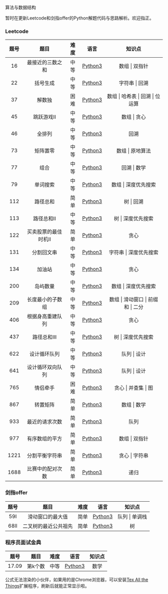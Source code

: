 算法与数据结构

暂时在更新Leetcode和剑指offer的Python解题代码与思路解析。欢迎指正。

### Leetcode

| 题号 |        题目         | 难度 |                          语言                           |               知识点               |
| :--: | :-----------------: | :--: | :-----------------------------------------------------: | :--------------------------------: |
|  16  |  最接近的三数之和   | 中等 |   [Python3](./Leetcode/Python/16.最接近的三数之和.md)   |           数组 \| 双指针           |
|  22  |      括号生成       | 中等 |       [Python3](./Leetcode/Python/22.括号生成.md)       |           字符串 \| 回溯           |
|  37  |       解数独        | 困难 |        [Python3](./Leetcode/Python/37.解数独.md)        |  数组 \| 哈希表 \| 回溯 \| 位运算  |
|  45  |      跳跃游戏Ⅱ      | 中等 |      [Python3](./Leetcode/Python/45.跳跃游戏Ⅱ.md)       |            数组 \| 贪心            |
|  46  |       全排列        | 中等 |        [Python3](./Leetcode/Python/46.全排列.md)        |                回溯                |
|  73  |      矩阵置零       | 中等 |       [Python3](./Leetcode/Python/73.矩阵置零.md)       |          数组 \| 原地算法          |
|  77  |        组合         | 中等 |         [Python3](./Leetcode/Python/77.组合.md)         |            回溯 \| 数学            |
|  79  |      单词搜索       | 中等 |       [Python3](./Leetcode/Python/79.单词搜索.md)       |        数组 \| 深度优先搜索        |
| 112  |      路径总和       | 简单 |      [Python3](./Leetcode/Python/112.路径总和.md)       |             树 \| 回溯             |
| 113  |      路径总和Ⅱ      | 中等 |      [Python3](./Leetcode/Python/113.路径总和Ⅱ.md)      |         树 \| 深度优先搜索         |
| 122  | 买卖股票的最佳时机Ⅱ | 简单 | [Python3](./Leetcode/Python/122.买卖股票的最佳时机Ⅱ.md) |                贪心                |
| 131  |     分割回文串      | 中等 |     [Python3](./Leetcode/Python/131.分割回文串.md)      |       字符串 \| 深度优先搜索       |
| 134  |       加油站        | 中等 |       [Python3](./Leetcode/Python/134.加油站.md)        |                贪心                |
| 200  |      岛屿数量       | 中等 |      [Python3](./Leetcode/Python/200.岛屿数量.md)       |        数组 \| 深度优先搜索        |
| 209  |  长度最小的子数组   | 中等 |  [Python3](./Leetcode/Python/209.长度最小的子数组.md)   | 数组 \| 滑动窗口 \| 前缀和 \| 二分 |
| 406  |  根据身高重建队列   | 中等 |  [Python3](./Leetcode/Python/406.根据身高重建队列.md)   |                贪心                |
| 437  |      路径总和Ⅲ      | 中等 |      [Python3](./Leetcode/Python/437.路径总和Ⅲ.md)      |         树 \| 深度优先搜索         |
| 622  |    设计循环队列     | 中等 |    [Python3](./Leetcode/Python/622.设计循环队列.md)     |            队列 \| 设计            |
| 641  |  设计循环双向队列   | 中等 |  [Python3](./Leetcode/Python/641.设计循环双向队列.md)   |            队列 \| 设计            |
| 765  |      情侣牵手       | 困难 |      [Python3](./Leetcode/Python/765.情侣牵手.md)       |        贪心 \| 并查集 \| 图        |
| 867  |      转置矩阵       | 简单 |      [Python3](./Leetcode/Python/867.转置矩阵.md)       |            数组 \| 数学            |
| 933  |   最近的请求次数    | 简单 |   [Python3](./Leetcode/Python/933.最近的请求次数.md)    |                队列                |
| 977  |   有序数组的平方    | 简单 |   [Python3](./Leetcode/Python/977.有序数组的平方.md)    |           数组 \| 双指针           |
| 1221 |   分割平衡字符串    | 简单 |   [Python3](./Leetcode/Python/1221.分割平衡字符串.md)   |           贪心 \| 字符串           |
| 1688 |  比赛中的配对次数   | 简单 |  [Python3](./Leetcode/Python/1688.比赛中的配对次数.md)  |                递归                |



### 剑指offer

| 题号 |         题目         | 难度 |                           语言                            |     知识点     |
| :--: | :------------------: | :--: | :-------------------------------------------------------: | :------------: |
| 59Ⅰ  |   滑动窗口的最大值   | 简单 |   [Python3](./剑指offer/Python/59Ⅰ.滑动窗口的最大值.md)   | 队列 \| 单调栈 |
| 68Ⅱ  | 二叉树的最近公共祖先 | 简单 | [Python3](./剑指offer/Python/68Ⅱ.二叉树的最近公共祖先.md) |       树       |



### 程序员面试金典

| 题号  |  题目   | 难度 |                        语言                         | 知识点 |
| :---: | :-----: | :--: | :-------------------------------------------------: | :----: |
| 17.09 | 第k个数 | 中等 | [Python3](./程序员面试金典/Python/17.09.第k个数.md) |  数学  |





公式无法渲染的小伙伴，如果用的是Chrome浏览器，可以安装[Tex All the Things](https://chrome.google.com/webstore/detail/tex-all-the-things/cbimabofgmfdkicghcadidpemeenbffn)扩展程序，刷新后就能正常显示啦。

